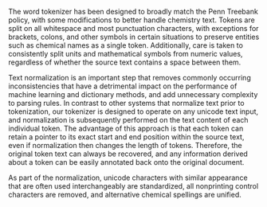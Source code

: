The word tokenizer has been designed to broadly match the
Penn Treebank policy, with some modifications to better
handle chemistry text. Tokens are split on all whitespace and
most punctuation characters, with exceptions for brackets,
colons, and other symbols in certain situations to preserve
entities such as chemical names as a single token. Additionally,
care is taken to consistently split units and mathematical
symbols from numeric values, regardless of whether the source
text contains a space between them.


Text normalization is an important step that removes
commonly occurring inconsistencies that have a detrimental
impact on the performance of machine learning and dictionary
methods, and add unnecessary complexity to parsing rules. In
contrast to other systems that normalize text prior to
tokenization, our tokenizer is designed to operate on any
unicode text input, and normalization is subsequently
performed on the text content of each individual token. The
advantage of this approach is that each token can retain a
pointer to its exact start and end position within the source text,
even if normalization then changes the length of tokens.
Therefore, the original token text can always be recovered, and
any information derived about a token can be easily annotated
back onto the original document.


As part of the normalization, unicode characters with similar
appearance that are often used interchangeably are standardized,
all nonprinting control characters are removed, and
alternative chemical spellings are unified.
